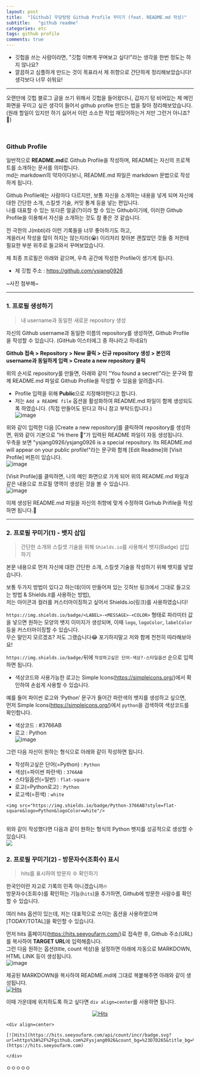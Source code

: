 ```yaml
---
layout: post
title:  "[Github] 우당탕탕 Github Profile 꾸미기 (feat. README.md 작성)"
subtitle:   "github readme"
categories: etc
tags: github profile
comments: true
---
```


* 깃헙을 쓰는 사람이라면, "깃헙 이쁘게 꾸며보고 싶다!"라는 생각을 한번 정도는 하지 않나요?
* 깔끔하고 심플하게 만드는 것이 목표라서 제 취향으로 간단하게 정리해보았습니다! 생각보다 너무 쉬워요!

----

오랜만에 깃헙 블로그 글을 쓰기 위해서 깃헙을 들어왔더니, 갑자기 텅 비어있는 제 메인 화면을 꾸미고 싶은 생각이 들어서 github profile 만드는 법을 찾아 정리해보았습니다. <br>
(원래 할일이 있지만 하기 싫어서 이런 소소한 작업 재밌어하는거 저만 그런거 아니죠?👀)

<br>

### Github Profile
일반적으로 **README.md**로 Github Profile을 작성하며, README는 자신의 프로젝트를 소개하는 문서를 의미합니다. <br>
md는 markdown의 약자이다보니, README.md 파일은 markdown 문법으로 작성하게 됩니다.

Github Profile에는 사람마다 다르지만, 보통 자신을 소개하는 내용을 넣게 되며 자신에 대한 간단한 소개, 스킬셋 기술, 커밋 통계 등을 넣는 편입니다. <br>
나를 대표할 수 있는 또다른 얼굴(?)이라 할 수 있는 Github이기에, 이러한 Github Profile을 이용해서 자신을 소개하는 것도 참 좋은 것 같습니다.

전 극한의 J(mbti)라 이런 기록들을 너무 좋아하기도 하고, <br>
게을러서 작성을 많이 하지는 않는지라(😭) 이리저리 찾아본 괜찮았던 것들 중 저한테 필요한 부분 위주로 들고와서 꾸며보았습니다. 

제 최종 프로필은 아래와 같으며, 우측 공간에 작성한 Profile이 생기게 됩니다.
* 제 깃헙 주소 : https://github.com/ysjang0926

~사진 첨부해~

---

### 1. 프로필 생성하기
> 내 username과 동일한 새로운 repository 생성

자신의 Github username과 동일한 이름의 repository를 생성하면, Github Profile을 작성할 수 있습니다. (GitHub 이스터에그 중 하나라고 하네요!)<br>

**Github 접속 > Repository > New 클릭 > 신규 repository 생성 > 본인의 username과 동일하게 입력 > Create a new repository 클릭**

위의 순서로 repository를 만들면, 아래와 같이 "You found a secret!"라는 문구와 함께 README.md 파일로 Github Profile을 작성할 수 있음을 알려줍니다.<br>
* Profile 입력을 위해 **Public**으로 지정해야한다고 합니다.
* 저는 `Add a README file` 옵션을 활성화하여 README.md 파일이 함께 생성되도록 하였습니다. (직접 만들어도 된다고 하니 참고 부탁드립니다.) <br>
![image](https://user-images.githubusercontent.com/54492747/148634844-cf9b871a-03fe-4fba-9ab5-4f80dda0c67b.png)<br>

위와 같이 입력한 다음 [Create a new repository]를 클릭하여 repository를 생성하면, 위와 같이 기본으로 "Hi there 👋"가 입력된 README 파일이 자동 생성됩니다.<br>
우측을 보면 "ysjang0926/ysjang0926 is a special repository. Its README.md will appear on your public profile!"라는 문구와 함께 [Edit Readme]와 [Visit Profile] 버튼이 있습니다. <br>
![image](https://user-images.githubusercontent.com/54492747/148634929-f973fda5-1801-4a07-ba6c-6deb0bdf30de.png)<br>

[Visit Profile]를 클릭하면, 나의 메인 화면으로 가게 되어 위의 README.md 파일과 같은 내용으로 프로필 영역이 생성된 것을 볼 수 있습니다. <br>
![image](https://user-images.githubusercontent.com/54492747/148635069-c511bb2a-04bc-4171-b8c7-7793ce5100f5.png)<br>

이제 생성된 README.md 파일을 자신의 취향에 맞게 수정하여 Girhub Prifile을 작성하면 됩니다.🤟

---

### 2. 프로필 꾸미기(1) - 뱃지 삽입
> 간단한 소개와 스킬셋 기술을 위해 `Shields.io`를 사용해서 뱃지(Badge) 삽입하기

본문 내용으로 먼저 자신에 대한 간단한 소개, 스킬셋 기술을 작성하기 위해 뱃지를 넣었습니다.<br>

보통 두가지 방법이 있다고 하는데(이미 만들어져 있는 깃허브 링크에서 그대로 들고오는 방법 & Shields.it를 사용하는 방법), <br>
저는 아이콘과 컬러를 커스터마이징하고 싶어서 Shields.io(링크)를 사용하였습니다! <br>

`https://img.shields.io/badge/<LABEL>-<MESSAGE>-<COLOR>` 형태로 파라미터 값을 넣으면 원하는 모양의 뱃지 이미지가 생성되며, 이때 `logo`, `logoColor`, `labelColor` 등을 커스터마이징할 수 있습니다.<br>
무슨 말인지 모르겠죠? 저도 그랬습니다😂 포기하지말고 저와 함께 천천히 따라해보아요!

`https://img.shields.io/badge/`뒤에 `작성하고싶은 단어-색상?-스타일옵션` 순으로 입력하면 됩니다.
* 색상코드와 사용가능한 로고는 Simple Icons(https://simpleicons.org/)에서 확인하여 손쉽게 사용할 수 있습니다.<br>

예를 들어 파이썬 로고와 ‘Python’ 문구가 들어간 파란색의 뱃지를 생성하고 싶으면,<br>
먼저 Simple Icons(https://simpleicons.org/)에서 `python`을 검색하여 색상코드를 확인합니다.
* 색상코드 : #3766AB
* 로고 : Python <br>
![image](https://user-images.githubusercontent.com/54492747/148636281-4e85c6f7-3ec3-4943-8bf3-6a92e87ca820.png) <br>

그런 다음 자신이 원하는 형식으로 아래와 같이 작성하면 됩니다.
* 작성하고싶은 단어(=Python) : `Python`
* 색상(=파이썬 파란색) : `3766AB`
* 스타일옵션(=일반) : `flat-square`
* 로고(=Python로고) : `Python`
* 로고색(=흰색) : `white` <br>
```
<img src="https://img.shields.io/badge/Python-3766AB?style=flat-square&logo=Python&logoColor=white"/>
```

<br>
위와 같이 작성했다면 다음과 같이 원하는 형식의 Python 뱃지를 성공적으로 생성할 수 있습니다.<br>
<img src="https://img.shields.io/badge/Python-3766AB?style=flat-square&logo=Python&logoColor=white"/>

<br>

### 2. 프로필 꾸미기(2) - 방문자수(조회수) 표시
> hits를 표시하여 방문자 수 확인하기

한국인이란 자고로 기록의 민족 아니겠습니까🔥 <br>
방문자수(조회수)를 확인하는 기능(`hits`)을 추가하면, Github에 방문한 사람수를 확인할 수 있습니다. <br>

여러 hits 옵션이 있는데, 저는 대표적으로 쓰이는 옵션을 사용하였으며 [TODAY/TOTAL]을 확인할 수 있습니다. <br>

먼저 hits 홈페이지(https://hits.seeyoufarm.com/)로 접속한 후, Github 주소(URL)를 복사하여 **TARGET URL**에 입력해줍니다.<br>
그런 다음 원하는 옵션(title, count 색상)을 설정하면 아래에 자동으로 MARKDOWN, HTML LINK 등이 생성됩니다. <br>
![image](https://user-images.githubusercontent.com/54492747/148637495-cc08753f-e8c4-4ba0-94a3-94e9411f1699.png) <br>

제공된 MARKDOWN을 복사하여 README.md에 그대로 복붙해주면 아래와 같이 생성됩니다. <br>
[![Hits](https://hits.seeyoufarm.com/api/count/incr/badge.svg?url=https%3A%2F%2Fgithub.com%2Fysjang0926&count_bg=%23D7D265&title_bg=%23252222&icon=&icon_color=%23E7E7E7&title=hits&edge_flat=false)](https://hits.seeyoufarm.com) <br>

이때 가운데에 위치하도록 하고 싶다면 `div align=center`를 사용하면 됩니다.
<div align=center>	

[![Hits](https://hits.seeyoufarm.com/api/count/incr/badge.svg?url=https%3A%2F%2Fgithub.com%2Fysjang0926&count_bg=%23D7D265&title_bg=%23252222&icon=&icon_color=%23E7E7E7&title=hits&edge_flat=false)](https://hits.seeyoufarm.com)

</div>

```
<div align=center>	

[![Hits](https://hits.seeyoufarm.com/api/count/incr/badge.svg?url=https%3A%2F%2Fgithub.com%2Fysjang0926&count_bg=%23D7D265&title_bg=%23252222&icon=&icon_color=%23E7E7E7&title=hits&edge_flat=false)](https://hits.seeyoufarm.com)

</div>
```



ㅇㅇㅇㅇㅇ
